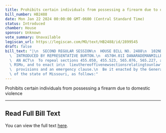 ```yaml
---
title: Prohibits certain individuals from possessing a firearm due to domestic violence
bill_number: HB2488
date: Mon Jan 22 2024 00:00:00 GMT-0600 (Central Standard Time)
status: Introduced
chamber: House
sponsor: Unknown
vote_summary: Unavailable
legiscan_url: https://legiscan.com/MO/text/HB2488/id/2899545
draft: false
bill_text: "|\n  SECOND REGULAR SESSION\n  HOUSE BILL NO. 2488\n  102ND GENERAL ASSEMBLY\n\
  \  INTRODUCED BY REPRESENTATIVE BURTON.\n  4570H.01I DANARADEMANMILLER,ChiefClerk\n\
  \  AN ACT\n  To repeal sections 455.050, 455.523, 565.076, 565.227, and 571.070,\
  \ RSMo, and to enact in\n  lieuthereoffivenewsectionsrelatingtounlawfulpossessionoffirearms,withpenalty\n\
  \  provisions and an emergency clause.\n  Be it enacted by the General Assembly\
  \ of the state of Missouri, as follows:"
---
```

Prohibits certain individuals from possessing a firearm due to domestic violence

---

## Read Full Bill Text

You can view the full text [here](https://legiscan.com/MO/text/HB2488/id/2899545).
